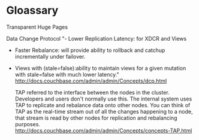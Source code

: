 Gloassary
============

Transparent Huge Pages		
		
		
Data Change Protocol	"- Lower Replication Latency: for XDCR and Views

- Faster Rebalance: will provide ability to rollback and catchup incrementally under failover.

- Views with (stale=false):ability to maintain views for a given mutation with stale=false with much lower latency."	http://docs.couchbase.com/admin/admin/Concepts/dcp.html
		
		
		
		
		
		
		
		
		
	TAP referred to the interface between the nodes in the cluster.  Developers and users don't normally use this.  The internal system uses TAP to replicate and rebalance data onto other nodes.  You can think of TAP as the real-time stream out of all the changes happening to a node, that stream is read by other nodes for replication and rebalancing purposes. 	http://docs.couchbase.com/admin/admin/Concepts/concepts-TAP.html
		
		
		
		
		
		
		
		
		
		
